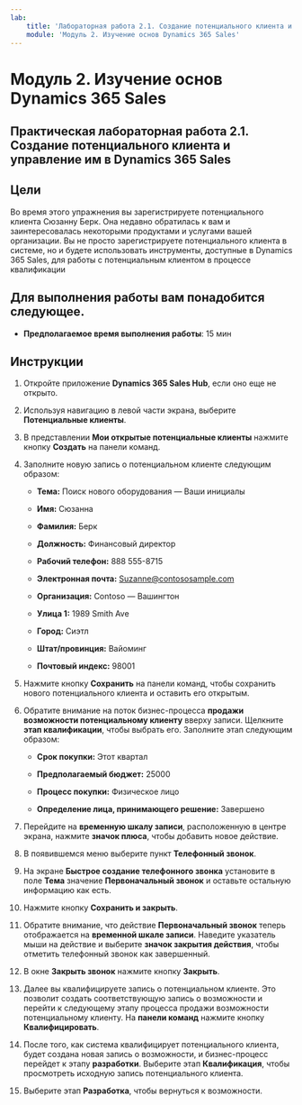 ```yaml
---
lab:
    title: 'Лабораторная работа 2.1. Создание потенциального клиента и управление им в Dynamics 365 Sales'
    module: 'Модуль 2. Изучение основ Dynamics 365 Sales'
---
```


Модуль 2. Изучение основ Dynamics 365 Sales
========================

## Практическая лабораторная работа 2.1. Создание потенциального клиента и управление им в Dynamics 365 Sales

## Цели

Во время этого упражнения вы зарегистрируете потенциального клиента Сюзанну Берк. Она недавно обратилась к вам и заинтересовалась некоторыми продуктами и услугами вашей организации. Вы не просто зарегистрируете потенциального клиента в системе, но и будете использовать инструменты, доступные в Dynamics 365 Sales, для работы с потенциальным клиентом в процессе квалификации


## Для выполнения работы вам понадобится следующее.

  - **Предполагаемое время выполнения работы**: 15 мин

## Инструкции

1. Откройте приложение **Dynamics 365 Sales Hub**, если оно еще не открыто. 

2. Используя навигацию в левой части экрана, выберите **Потенциальные клиенты**. 

3. В представлении **Мои открытые потенциальные клиенты** нажмите кнопку **Создать** на панели команд.

4. Заполните новую запись о потенциальном клиенте следующим образом:

	- **Тема:** Поиск нового оборудования — Ваши инициалы

	- **Имя:** Сюзанна

	- **Фамилия:** Берк

	- **Должность:** Финансовый директор

	- **Рабочий телефон:** 888 555-8715

	- **Электронная почта:** Suzanne@contososample.com

	- **Организация:** Contoso — Вашингтон

	- **Улица 1:** 1989 Smith Ave

	- **Город:** Сиэтл

	- **Штат/провинция:** Вайоминг

	- **Почтовый индекс:** 98001 

5. Нажмите кнопку **Сохранить** на панели команд, чтобы сохранить нового потенциального клиента и оставить его открытым.

6. Обратите внимание на поток бизнес-процесса **продажи возможности потенциальному клиенту** вверху записи. Щелкните **этап квалификации**, чтобы выбрать его. Заполните этап следующим образом:

	- **Срок покупки:** Этот квартал

	- **Предполагаемый бюджет:** 25000 

	- **Процесс покупки:** Физическое лицо

	- **Определение лица, принимающего решение:** Завершено

7. Перейдите на **временную шкалу записи**, расположенную в центре экрана, нажмите **значок плюса**, чтобы добавить новое действие. 

8. В появившемся меню выберите пункт **Телефонный звонок**.

9. На экране **Быстрое создание телефонного звонка** установите в поле **Тема** значение **Первоначальный звонок** и оставьте остальную информацию как есть. 

10. Нажмите кнопку **Сохранить и закрыть**.

11. Обратите внимание, что действие **Первоначальный звонок** теперь отображается на **временной шкале записи**. Наведите указатель мыши на действие и выберите **значок закрытия действия**, чтобы отметить телефонный звонок как завершенный. 

12. В окне **Закрыть звонок** нажмите кнопку **Закрыть**. 

13. Далее вы квалифицируете запись о потенциальном клиенте. Это позволит создать соответствующую запись о возможности и перейти к следующему этапу процесса продажи возможности потенциальному клиенту. На **панели команд** нажмите кнопку **Квалифицировать**. 

14. После того, как система квалифицирует потенциального клиента, будет создана новая запись о возможности, и бизнес-процесс перейдет к этапу **разработки**. Выберите этап **Квалификация**, чтобы просмотреть исходную запись потенциального клиента. 

15. Выберите этап **Разработка**, чтобы вернуться к возможности.

